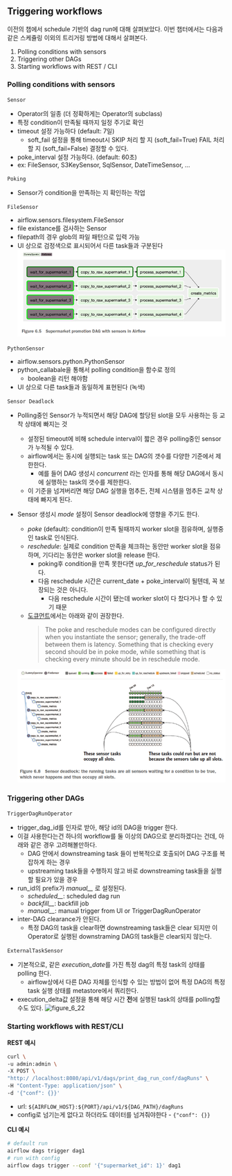 ## Triggering workflows

이전의 챕에서 schedule 기반의 dag run에 대해 살펴보았다.
이번 챕터에서는 다음과 같은 스케쥴링 이외의 트리거링 방법에 대해서 살펴본다.


1. Polling conditions with sensors
2. Triggering other DAGs
3. Starting workflows with REST / CLI

### Polling conditions with sensors

`Sensor`
 - Operator의 일종 (더 정확하게는 Operator의 subclass)
 - 특정 condition이 만족될 때까지 일정 주기로 확인
 - timeout 설정 가능하다 (default: 7일)
   - soft_fail 설정을 통해 timeout시 SKIP 처리 할 지 (soft_fail=True) FAIL 처리 할 지 (soft_fail=False) 결정할 수 있다.
 - poke_interval 설정 가능하다. (default: 60초)
 - ex: FileSensor, S3KeySensor, SqlSensor, DateTimeSensor, ...

`Poking`
 - Sensor가 condition을 만족하는 지 확인하는 작업

`FileSensor`
 - airflow.sensors.filesystem.FileSensor
 - file existance를 검사하는 Sensor
 - filepath의 경우 glob의 파일 패턴으로 입력 가능
 - UI 상으로 검정색으로 표시되어서 다른 task들과 구분된다
    ![figure_6_5](./images/figure_6_5.png)

`PythonSensor`
 - airflow.sensors.python.PythonSensor
 - python_callabale을 통해서 polling condition을 함수로 정의
   - boolean을 리턴 해야함
 - UI 상으로 다른 task들과 동일하게 표현된다 (녹색)

`Sensor Deadlock`
 - Polling중인 Sensor가 누적되면서 해당 DAG에 할당된 slot을 모두 사용하는 등 교착 상태에 빠지는 것
   - 설정된 timeout에 비해 schedule interval이 짧은 경우 polling중인 sensor가 누적될 수 있다.
   - airflow에서는 동시에 실행되는 task 또는 DAG의 갯수를 다양한 기준에서 제한한다.
     - 예를 들어 DAG 생성시 *concurrent* 라는 인자를 통해 해당 DAG에서 동시에 실행하는 task의 갯수를 제한한다.
   - 이 기준을 넘겨버리면 해당 DAG 실행을 멈추든, 전체 시스템을 멈추든 교착 상태에 빠지게 된다.
 - Sensor 생성시 *mode* 설정이 Sensor deadlock에 영향을 주기도 한다.
   - *poke* (default): condition이 만족 될때까지 worker slot을 점유하며, 실행중인 task로 인식된다.
   - *reschedule*: 실제로 condition 만족을 체크하는 동안만 worker slot을 점유하며, 기다리는 동안은 worker slot을 release 한다.
     - poking후 condition을 만족 못한다면 *up_for_reschedule* status가 된다.
     - 다음 reschedule 시간은 current_date + poke_interval이 될텐데, 꼭 보장되는 것은 아니다.
       - 다음 reschedule 시간이 됐는데 worker slot이 다 찼다거나 할 수 있기 때문
   - [도큐먼트](https://airflow.apache.org/docs/apache-airflow/stable/concepts/sensors.html)에서는 아래와 같이 권장한다.
        > The poke and reschedule modes can be configured directly when you instantiate the sensor; generally, the trade-off between them is latency. Something that is checking every second should be in poke mode, while something that is checking every minute should be in reschedule mode.

    ![figure_6_8](./images/figure_6_8.png)


### Triggering other DAGs

`TriggerDagRunOperator`
 - trigger_dag_id를 인자로 받아, 해당 id의 DAG을 trigger 한다.
 - 이걸 사용한다는건 하나의 workflow를 둘 이상의 DAG으로 분리하겠다는 건데, 아래와 같은 경우 고려해볼만하다.
   - DAG 안에서 downstreaming task 들이 반복적으로 호출되어 DAG 구조를 복잡하게 하는 경우
   - upstreaming task들을 수행하지 않고 바로 downstreaming task들을 실행할 필요가 있을 경우
 - run_id의 prefix가 *manual__* 로 설정된다.
   - *scheduled__*: scheduled dag run
   - *backfill__*: backfill job
   - *manual__*: manual trigger from UI or TriggerDagRunOperator
 - inter-DAG clearance가 안된다.
   - 특정 DAG의 task을 clear하면 downstreaming task들은 clear 되지만 이 Operator로 실행된 downstraming DAG의 task들은 clear되지 않는다.


`ExternalTaskSensor`
- 기본적으로, 같은 *execution_date*를 가진 특정 dag의 특정 task의 상태를 polling 한다.
  - airflow상에서 다른 DAG 자체를 인식할 수 있는 방법이 없어 특정 DAG의 특정 task 실행 상태를 metastore에서 쿼리한다.
- execution_delta값 설정을 통해 해당 시간 **전**에 실행된 task의 상태를 polling할 수도 있다.
    ![figure_6_22](./images/figure_6_2.png)


### Starting workflows with REST/CLI

**REST 예시**

```bash
curl \
-u admin:admin \
-X POST \
"http:/ /localhost:8080/api/v1/dags/print_dag_run_conf/dagRuns" \
-H "Content-Type: application/json" \
-d '{"conf": {}}'
```
 - url: `${AIRFLOW_HOST}:${PORT}/api/v1/${DAG_PATH}/dagRuns`
 - config로 넘기는게 없다고 하더라도 데이터를 넘겨줘야한다 - `{"conf": {}}`

 **CLI 예시**
```bash
# default run
airflow dags trigger dag1
# run with config
airflow dags trigger --conf '{"supermarket_id": 1}' dag1
```